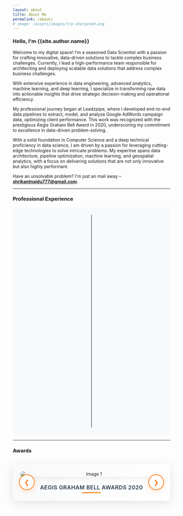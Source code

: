 ```yaml
---
layout: about
title: About Me
permalink: /about/
# image: /assets/images/trp-sharpened.png
---
```


<h3 class="font-weight-light">Hello, I'm <span class="font-weight-bold">{{site.author.name}}</span></h3>

Welcome to my digital space! I'm a seasoned Data Scientist with a passion for crafting innovative, data-driven solutions to tackle complex business challenges. Currently, I lead a high-performance team responsible for architecting and deploying scalable data solutions that address complex business challenges. 

With extensive experience in data engineering, advanced analytics, machine learning, and deep learning, I specialize in transforming raw data into actionable insights that drive strategic decision-making and operational efficiency.

My professional journey began at Leadzpipe, where I developed end-to-end data pipelines to extract, model, and analyze Google AdWords campaign data, optimizing client performance. This work was recognized with the prestigious Aegis Graham Bell Award in 2020, underscoring my commitment to excellence in data-driven problem-solving.

With a solid foundation in Computer Science and a deep technical proficiency in data science, I am driven by a passion for leveraging cutting-edge technologies to solve intricate problems. My expertise spans data architecture, pipeline optimization, machine learning, and geospatial analytics, with a focus on delivering solutions that are not only innovative but also highly performant.

Have an unsolvable problem? I'm just an mail away – **shrikantnaidu777@gmail.com**.

---
<h3>Professional Experience</h3>

<div class="timeline-container">
    <div class="timeline">
        <div class="timeline-item left">
            <div class="timeline-content">
                <h5 class="timeline-title">Manager - Data Science & Engineering</h5>
                <p class="timeline-company">Loylty Rewardz</p>
                <p class="timeline-date">March 2024 - Present</p>
            </div>
        </div>
        <div class="timeline-item right">
            <div class="timeline-content">
                <h5 class="timeline-title">Data Scientist II</h5>
                <p class="timeline-company">Loylty Rewardz</p>
                <p class="timeline-date">March 2023 - March 2024</p>
            </div>
        </div>
        <div class="timeline-item left">
            <div class="timeline-content">
                <h5 class="timeline-title">Data Scientist</h5>
                <p class="timeline-company">Predoole Analytics</p>
                <p class="timeline-date">October 2022 - March 2023</p>
            </div>
        </div>
        <div class="timeline-item right">
            <div class="timeline-content">
                <h5 class="timeline-title">Data Analyst</h5>
                <p class="timeline-company">Medly</p>
                <p class="timeline-date">October 2020 - September 2022</p>
            </div>
        </div>
        <div class="timeline-item left">
            <div class="timeline-content">
                <h5 class="timeline-title">Data Science Intern</h5>
                <p class="timeline-company">Leadzpipe</p>
                <p class="timeline-date">October 2019 - May 2020</p>
            </div>
        </div>
    </div>
</div>
<hr>

### Awards 

<div class="image-slider">
    <div class="slider">
        <div class="slide">
            <img src="/assets/images/2-sharpened.png" alt="Image 1">
            <div class="caption">Aegis Graham Bell Awards 2020</div>
        </div>
        <div class="slide">
            <img src="/assets/images/img-2.png" alt="Image 2">
            <div class="caption">Extraordinary Diligence Award 2024</div>
        </div>
        <!-- <div class="slide">
            <img src="/assets/images/image3.jpg" alt="Image 3">
            <div class="caption">Caption for Image 3</div>
        </div> -->
    </div>
    <button class="prev" onclick="moveSlide(-1)">&#10094;</button>
    <button class="next" onclick="moveSlide(1)">&#10095;</button>
</div>

<style>
.image-slider {
    position: relative;
    max-width: 100%;
    margin: 2rem auto;
    border-radius: 12px;
    overflow: hidden;
    box-shadow: 0 8px 32px rgba(0, 0, 0, 0.1);
    background: linear-gradient(135deg, #f8f9fa 0%, #ffffff 100%);
    padding: 1.5rem;
}

.slider {
    display: flex;
    overflow: hidden;
    border-radius: 8px;
}

.slide {
    min-width: 100%;
    transition: transform 0.6s cubic-bezier(0.4, 0, 0.2, 1);
    text-align: center;
    position: relative;
}

.slide img {
    max-width: 100%;
    max-height: 450px;
    height: auto;
    object-fit: contain;
    display: block;
    margin: 0 auto;
    border-radius: 8px;
    transition: transform 0.3s ease;
    box-shadow: 0 4px 20px rgba(0, 0, 0, 0.08);
}

.slide:hover img {
    transform: scale(1.02);
}

.caption {
    margin-top: 1.5rem;
    font-size: 1.1rem;
    font-weight: 600;
    color: #2c3e50;
    letter-spacing: 0.5px;
    text-transform: uppercase;
    position: relative;
    padding-bottom: 0.5rem;
}

.caption::after {
    content: '';
    position: absolute;
    bottom: 0;
    left: 50%;
    transform: translateX(-50%);
    width: 60px;
    height: 3px;
    background: linear-gradient(90deg, #ff6f00, #ff8f00);
    border-radius: 2px;
}

button {
    position: absolute;
    top: 50%;
    transform: translateY(-50%);
    background: rgba(255, 255, 255, 0.95);
    border: 2px solid #ff6f00;
    border-radius: 50%;
    width: 50px;
    height: 50px;
    cursor: pointer;
    font-size: 1.2rem;
    color: #ff6f00;
    transition: all 0.3s cubic-bezier(0.4, 0, 0.2, 1);
    display: flex;
    align-items: center;
    justify-content: center;
    backdrop-filter: blur(10px);
    box-shadow: 0 4px 20px rgba(255, 111, 0, 0.2);
}

button:hover {
    background: #ff6f00;
    color: white;
    transform: translateY(-50%) scale(1.1);
    box-shadow: 0 6px 25px rgba(255, 111, 0, 0.4);
}

button:active {
    transform: translateY(-50%) scale(0.95);
}

.prev {
    left: 20px;
}

.next {
    right: 20px;
}

/* Responsive Design */
@media (max-width: 768px) {
    .image-slider {
        margin: 1rem auto;
        padding: 1rem;
    }
    
    .slide img {
        max-height: 300px;
    }
    
    .caption {
        font-size: 1rem;
        margin-top: 1rem;
    }
    
    button {
        width: 40px;
        height: 40px;
        font-size: 1rem;
    }
    
    .prev {
        left: 10px;
    }
    
    .next {
        right: 10px;
    }
}

@media (max-width: 480px) {
    .slide img {
        max-height: 250px;
    }
    
    .caption {
        font-size: 0.9rem;
    }
    
    button {
        width: 35px;
        height: 35px;
        font-size: 0.9rem;
    }
}

/* Timeline Styles */
.timeline-container {
    max-width: 700px;
    margin: 1rem auto;
    padding: 1.5rem;
    background: #f8f9fa;
    border-radius: 6px;
    position: relative;
}

.timeline {
    position: relative;
    padding: 0.5rem 0;
}

.timeline::before {
    content: '';
    position: absolute;
    left: 50%;
    top: 0;
    bottom: 0;
    width: 2px;
    background: #6c757d;
    transform: translateX(-50%);
}

.timeline-item {
    position: relative;
    margin-bottom: 2rem;
    width: 45%;
    opacity: 0;
    transform: translateY(15px);
    animation: fadeInUp 0.4s ease forwards;
}

.timeline-item:nth-child(1) { animation-delay: 0.1s; }
.timeline-item:nth-child(2) { animation-delay: 0.15s; }
.timeline-item:nth-child(3) { animation-delay: 0.2s; }
.timeline-item:nth-child(4) { animation-delay: 0.25s; }
.timeline-item:nth-child(5) { animation-delay: 0.3s; }

@keyframes fadeInUp {
    to {
        opacity: 1;
        transform: translateY(0);
    }
}

.timeline-item.left {
    left: 0;
    text-align: right;
}

.timeline-item.right {
    left: 55%;
    text-align: left;
}

.timeline-item::before {
    content: '';
    position: absolute;
    top: 50%;
    width: 30px;
    height: 1.5px;
    background: #dee2e6;
    transform: translateY(-50%);
}

.timeline-item.left::before {
    right: -30px;
}

.timeline-item.right::before {
    left: -30px;
}

.timeline-item::after {
    content: '';
    position: absolute;
    top: 50%;
    width: 8px;
    height: 8px;
    background: #6c757d;
    border-radius: 50%;
    transform: translateY(-50%);
}

.timeline-item.left::after {
    right: -34px;
}

.timeline-item.right::after {
    left: -34px;
}

.timeline-content {
    background: #ffffff;
    padding: 1rem;
    border-radius: 6px;
    box-shadow: 0 1px 4px rgba(0, 0, 0, 0.06);
    transition: all 0.2s ease;
    position: relative;
}

.timeline-content:hover {
    transform: translateY(-1px);
    box-shadow: 0 2px 8px rgba(0, 0, 0, 0.1);
}

.timeline-title {
    margin: 0 0 0.3rem 0;
    font-size: 1rem;
    font-weight: 600;
    color: #2c3e50;
    line-height: 1.2;
}

.timeline-company {
    margin: 0 0 0.2rem 0;
    font-size: 0.85rem;
    font-weight: 500;
    color: #495057;
}

.timeline-date {
    margin: 0;
    font-size: 0.75rem;
    color: #6c757d;
    font-weight: 400;
    font-style: italic;
}

/* Responsive Timeline */
@media (max-width: 768px) {
    .timeline-container {
        margin: 0.75rem auto;
        padding: 1.25rem;
    }
    
    .timeline::before {
        left: 1.5rem;
        transform: none;
    }
    
    .timeline-item {
        width: 100%;
        left: 0 !important;
        text-align: left !important;
        padding-left: 2.5rem;
        margin-bottom: 1.5rem;
    }
    
    .timeline-item::before {
        right: -30px !important;
        left: auto !important;
        width: 25px;
    }
    
    .timeline-item::after {
        right: -28px !important;
        left: auto !important;
        width: 6px;
        height: 6px;
    }
    
    .timeline-content {
        padding: 0.875rem;
    }
    
    .timeline-title {
        font-size: 0.9rem;
    }
    
    .timeline-company {
        font-size: 0.8rem;
    }
    
    .timeline-date {
        font-size: 0.7rem;
    }
}

@media (max-width: 480px) {
    .timeline-container {
        padding: 1rem;
    }
    
    .timeline::before {
        left: 1.25rem;
    }
    
    .timeline-item {
        padding-left: 2rem;
        margin-bottom: 1.25rem;
    }
    
    .timeline-item::before {
        width: 20px;
    }
    
    .timeline-item::after {
        right: -24px !important;
        width: 5px;
        height: 5px;
    }
    
    .timeline-content {
        padding: 0.75rem;
    }
    
    .timeline-title {
        font-size: 0.85rem;
    }
    
    .timeline-company {
        font-size: 0.75rem;
    }
    
    .timeline-date {
        font-size: 0.65rem;
    }
}

/* Socials Styles */
.socials-container {
    max-width: 600px;
    margin: 1.5rem auto;
    padding: 1.5rem;
    background: #ffffff;
    border-radius: 8px;
    box-shadow: 0 2px 8px rgba(0, 0, 0, 0.04);
}

.socials-grid {
    display: flex;
    justify-content: center;
    align-items: center;
    flex-wrap: wrap;
    gap: 1.5rem;
}

.social-link {
    display: flex;
    align-items: center;
    justify-content: center;
    width: 48px;
    height: 48px;
    border-radius: 8px;
    background: #f8f9fa;
    transition: all 0.3s ease;
    text-decoration: none;
    box-shadow: 0 2px 4px rgba(0, 0, 0, 0.05);
}

.social-link:hover {
    transform: translateY(-2px);
    box-shadow: 0 4px 12px rgba(0, 0, 0, 0.15);
    background: #ffffff;
}

.social-link img {
    width: 24px;
    height: 24px;
    transition: transform 0.3s ease;
}

.social-link:hover img {
    transform: scale(1.1);
}

/* Special styling for Weights & Biases */
.social-link:nth-child(5) {
    width: auto;
    padding: 0 1rem;
    background: #ff6f00;
    color: white;
}

.social-link:nth-child(5):hover {
    background: #ff8f00;
}

.social-link:nth-child(5) img {
    width: auto;
    height: 20px;
}

/* Responsive Socials */
@media (max-width: 768px) {
    .socials-container {
        margin: 1rem auto;
        padding: 1.25rem;
    }
    
    .socials-grid {
        gap: 1rem;
    }
    
    .social-link {
        width: 44px;
        height: 44px;
    }
    
    .social-link img {
        width: 22px;
        height: 22px;
    }
    
    .social-link:nth-child(5) {
        padding: 0 0.75rem;
    }
    
    .social-link:nth-child(5) img {
        height: 18px;
    }
}

@media (max-width: 480px) {
    .socials-grid {
        gap: 0.75rem;
    }
    
    .social-link {
        width: 40px;
        height: 40px;
    }
    
    .social-link img {
        width: 20px;
        height: 20px;
    }
    
    .social-link:nth-child(5) {
        padding: 0 0.5rem;
    }
    
    .social-link:nth-child(5) img {
        height: 16px;
    }
}
</style>

<script>
let currentSlide = 0;
let autoPlayInterval;
let isHovered = false;

function showSlide(index) {
    const slides = document.querySelectorAll('.slide');
    if (index >= slides.length) {
        currentSlide = 0;
    } else if (index < 0) {
        currentSlide = slides.length - 1;
    } else {
        currentSlide = index;
    }
    const offset = -currentSlide * 100;
    slides.forEach(slide => {
        slide.style.transform = `translateX(${offset}%)`;
    });
}

function moveSlide(direction) {
    showSlide(currentSlide + direction);
    resetAutoPlay();
}

function startAutoPlay() {
    autoPlayInterval = setInterval(() => {
        if (!isHovered) {
            moveSlide(1);
        }
    }, 5000); // Auto-advance every 5 seconds
}

function stopAutoPlay() {
    clearInterval(autoPlayInterval);
}

function resetAutoPlay() {
    stopAutoPlay();
    startAutoPlay();
}

// Initialize the slider
document.addEventListener('DOMContentLoaded', function() {
    showSlide(currentSlide);
    startAutoPlay();
    
    // Pause auto-play on hover
    const slider = document.querySelector('.image-slider');
    if (slider) {
        slider.addEventListener('mouseenter', () => {
            isHovered = true;
            stopAutoPlay();
        });
        
        slider.addEventListener('mouseleave', () => {
            isHovered = false;
            startAutoPlay();
        });
    }
    
    // Touch/swipe support for mobile
    let startX = 0;
    let endX = 0;
    
    slider.addEventListener('touchstart', (e) => {
        startX = e.touches[0].clientX;
    });
    
    slider.addEventListener('touchend', (e) => {
        endX = e.changedTouches[0].clientX;
        handleSwipe();
    });
    
    function handleSwipe() {
        const threshold = 50;
        const diff = startX - endX;
        
        if (Math.abs(diff) > threshold) {
            if (diff > 0) {
                moveSlide(1); // Swipe left - next slide
            } else {
                moveSlide(-1); // Swipe right - previous slide
            }
        }
    }
});
</script>

<!-- <hr>

<h3>Tech Socials</h3>

<div class="socials-container">
    <div class="socials-grid">
        <a href="https://x.com/shrikantnaiidu" target="_blank" rel="noreferrer" class="social-link">
            <img src="https://raw.githubusercontent.com/danielcranney/readme-generator/main/public/icons/socials/twitter.svg" alt="X" />
        </a>
        <a href="https://www.linkedin.com/in/shrikant-naidu/" target="_blank" rel="noreferrer" class="social-link">
            <img src="https://raw.githubusercontent.com/danielcranney/readme-generator/main/public/icons/socials/linkedin.svg" alt="LinkedIn" />
        </a>
        <a href="https://github.com/shrikantnaidu" target="_blank" rel="noreferrer" class="social-link">
            <img src="https://raw.githubusercontent.com/danielcranney/readme-generator/main/public/icons/socials/github.svg" alt="GitHub" />
        </a>
        <a href="https://steamcommunity.com/id/shrikantnaidu/" target="_blank" rel="noreferrer" class="social-link">
            <img src="https://www.vectorlogo.zone/logos/steampowered/steampowered-icon.svg" alt="Steam" />
        </a>
        <a href="https://wandb.ai/skn97" target="_blank" rel="noreferrer" class="social-link">
            <img src="https://www.vectorlogo.zone/logos/wandbai/wandbai-official.svg" alt="Weights & Biases" />
        </a>
        <a href="https://huggingface.co/shrikantnaidu" target="_blank" rel="noreferrer" class="social-link">
            <img src="https://huggingface.co/front/assets/huggingface_logo-noborder.svg" alt="Hugging Face" />
        </a>
    </div>
</div>

<hr> -->